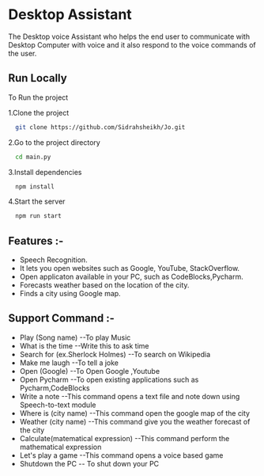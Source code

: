 # Desktop Assistant

The Desktop voice Assistant who helps the end user to communicate with Desktop Computer with voice and it also respond to the voice commands of the user.



## Run Locally
To Run the project

1.Clone the project

```bash
  git clone https://github.com/Sidrahsheikh/Jo.git
```

2.Go to the project directory

```bash
  cd main.py
```

3.Install dependencies

```bash
  npm install
```

4.Start the server

```bash
  npm run start
```


## Features :-

- Speech Recognition.
- It lets you open websites such as Google, YouTube, StackOverflow.
- Open applicaton available in your PC, such as CodeBlocks,Pycharm.
- Forecasts weather based on the location of the city.
- Finds a city using Google map.

## Support Command :-
- Play (Song name)                --To play Music
- What is the time                --Write this to ask time
- Search for (ex.Sherlock Holmes) --To search on Wikipedia
- Make me laugh                   --To tell a joke
- Open (Google)                   --To Open Google ,Youtube
- Open Pycharm                    --To open existing applications such as Pycharm,CodeBlocks
- Write a note                    --This command opens a text file and note down using Speech-to-text module
- Where is (city name)            --This command open the google map of the city
- Weather (city name)             --This command give you the weather forecast of the city
- Calculate(matematical expression) --This command perform the mathematical expression
- Let's play a game               --This command opens a voice based game 
- Shutdown the PC                 -- To shut down your PC
